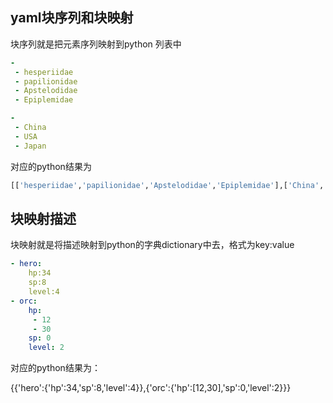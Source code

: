 yaml块序列和块映射
---

块序列就是把元素序列映射到python 列表中

```yaml
- 
 - hesperiidae
 - papilionidae
 - Apstelodidae
 - Epiplemidae

-
 - China
 - USA
 - Japan

```
对应的python结果为

```python
[['hesperiidae','papilionidae','Apstelodidae','Epiplemidae'],['China','USA','Japan']]
```

块映射描述
---

块映射就是将描述映射到python的字典dictionary中去，格式为key:value

```yaml
- hero:
    hp:34
    sp:8
    level:4
- orc:
    hp: 
     - 12
     - 30
    sp: 0
    level: 2
```
对应的python结果为：

{{'hero':{'hp':34,'sp':8,'level':4}},{'orc':{'hp':[12,30],'sp':0,'level':2}}}